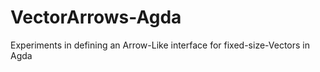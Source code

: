 VectorArrows-Agda
=================

Experiments in defining an Arrow-Like interface for fixed-size-Vectors in Agda